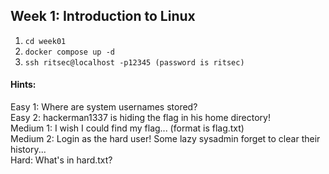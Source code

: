 ## Week 1: Introduction to Linux
1. `cd week01`
2. `docker compose up -d`
3. `ssh ritsec@localhost -p12345 (password is ritsec)`

#### Hints:
Easy 1: Where are system usernames stored?\
Easy 2: hackerman1337 is hiding the flag in his home directory!\
Medium 1: I wish I could find my flag... (format is flag.txt)\
Medium 2: Login as the hard user! Some lazy sysadmin forget to clear their history...\
Hard: What's in hard.txt?
